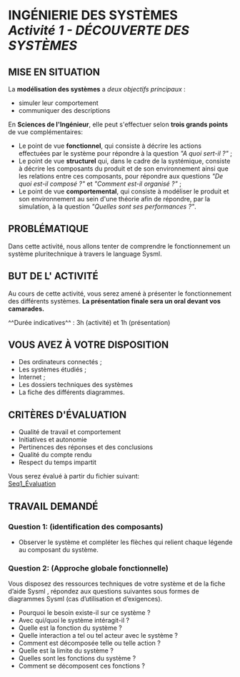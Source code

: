 # INGÉNIERIE DES SYSTÈMES </br> _Activité 1 - DÉCOUVERTE DES SYSTÈMES_

## MISE EN SITUATION

La **modélisation des systèmes** a _deux objectifs principaux_ : 

* simuler leur comportement
* communiquer des descriptions

En **Sciences de l'Ingénieur**, elle peut s'effectuer selon **trois grands points** de vue complémentaires: 

* Le point de vue **fonctionnel**, qui consiste à décrire les actions effectuées par le système pour répondre à la question _"A quoi sert-il ?"_ ;
* Le point de vue **structurel** qui, dans le cadre de la systémique, consiste à décrire les composants du produit et de son environnement ainsi que les relations entre ces composants, pour répondre aux questions _"De quoi est-il composé ?"_ et _"Comment est-il organisé ?"_ ; 
* Le point de vue **comportemental**, qui consiste à modéliser le produit et son environnement au sein d'une théorie afin de répondre, par la simulation, à la question _"Quelles sont ses performances ?"_. 

## PROBLÉMATIQUE

Dans cette activité, nous allons tenter de comprendre le fonctionnement un système pluritechnique à travers le language Sysml.

## BUT DE L' ACTIVITÉ

Au cours de cette activité, vous serez amené à présenter le fonctionnement des différents systèmes. **La présentation finale sera un oral devant vos camarades.** 

^^Durée indicatives^^ : 3h (activité) et 1h (présentation)

## VOUS AVEZ À VOTRE DISPOSITION

* Des ordinateurs connectés ;
* Les systèmes étudiés ;
* Internet ;
* Les dossiers techniques des systèmes
* La fiche des différents diagrammes.

## CRITÈRES D'ÉVALUATION 

* Qualité de travail et comportement
* Initiatives et autonomie
* Pertinences des réponses et des conclusions
* Qualité du compte rendu
* Respect du temps impartit

Vous serez évalué à partir du fichier suivant:  
[Seq1_Évaluation](./evaluation/Seq01_Evaluation_Oral.xlsx)

## TRAVAIL DEMANDÉ

### Question 1: (identification des composants)

* Observer le système et compléter les flèches qui relient chaque légende au composant du système.

### Question 2: (Approche globale fonctionnelle)

Vous disposez des ressources techniques de votre système et de la fiche d’aide Sysml , répondez aux questions suivantes sous formes de diagrammes Sysml (cas d’utilisation et d’exigences).

* Pourquoi le besoin existe-il sur ce système ?
* Avec qui/quoi le système intéragit-il ?
* Quelle est la fonction du système ?
* Quelle interaction a tel ou tel acteur avec le système ?
* Comment est décomposée telle ou telle action ?
* Quelle est la limite du système ?
* Quelles sont les fonctions du système ?
* Comment se décomposent ces fonctions ?

